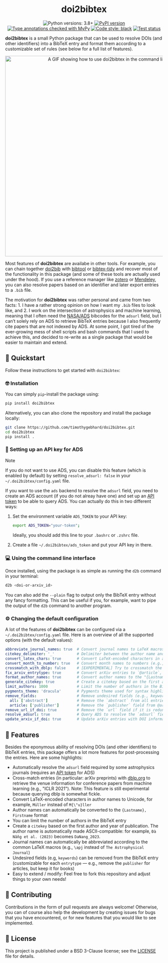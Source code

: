 <h1 align="center">doi2bibtex</h1>
<p align="center">
<img src="https://img.shields.io/badge/python-3.8+-blue" alt="Python versions: 3.8+">
<a href="https://pypi.org/project/doi2bibtex"><img src="https://badge.fury.io/py/doi2bibtex.svg" alt="PyPI version"></a>
<a href="https://github.com/python/mypy"><img src="https://img.shields.io/badge/mypy-checked-1E5082" alt="Type annotations checked with MyPy"></a>
<a href="https://github.com/ambv/black"><img src="https://img.shields.io/badge/code%20style-black-000000.svg" alt="Code style: black"></a>
<a href="https://github.com/timothygebhard/doi2bibtex/actions/workflows/tests.yaml"><img src="https://github.com/timothygebhard/doi2bibtex/actions/workflows/tests.yaml/badge.svg?branch=main" alt="Test status"></a>
</p>

**doi2bibtex** is a small Python package that can be used to resolve DOIs (and other identifiers) into a BibTeX entry and format them according to a customizable set of rules (see below for a full list of features). 

<p align="center">
   <img src="https://timothygebhard.de/files/d2b.gif?" width="640" alt="A GIF showing how to use doi2bibtex in the command line">
</p>


Most features of **doi2bibtex** are availabe in other tools. 
For example, you can chain together [doi2bib](https://www.doi2bib.org) with [bibtool](https://github.com/ge-ne/bibtool) or [bibtex-tidy](https://github.com/FlamingTempura/bibtex-tidy) and recover most of the functionality in this package (and some of these tools are actually used under the hood). 
If you use a reference manager like [zotero](https://www.zotero.org/) or [Mendeley](https://www.mendeley.com/), you can also resolve papers based on an identifier and later export entries to a `.bib` file.

The motivation for **doi2bibtex** was rather personal and came from two facts: 1. I have a rather strong opinion on how I want my `.bib` files to look like, and 2. I work on the intersection of astrophysics and machine learning, meaning that I often need the [NASA/ADS](https://adsabs.harvard.edu) bibcodes for the `adsurl` field, but I can’t solely rely on ADS to retrieve BibTeX entries because I also frequently cite papers that are not indexed by ADS. 
At some point, I got tired of the ever-growing mess of shell scripts and bash commands that I used to achieve this, and decided to re-write as a single package that would be easier to maintain and extend.



## 🚀 Quickstart

Follow these instructions to get started with `doi2bibtex`:



### 🤓 Installation

You can simply `pip`-install the package using:

```bash
pip install doi2bibtex
```

Alternatively, you can also clone the repository and install the package locally:

```bash
git clone https://github.com/timothygebhard/doi2bibtex.git
cd doi2bibtex
pip install .
```



### 🔑 Setting up an API key for ADS

> [!NOTE]  
> If you do not want to use ADS, you can disable this feature (which is enabled by default) by setting `resolve_adsurl: false` in your `~/.doi2bibtex/config.yaml` file.

If you want to use the `ads` backend to resolve the `adsurl` field, you need to create an ADS account (if you do not alreay have one) and set up an [API token](https://ui.adsabs.harvard.edu/help/api/) to be able to query ADS. You can actually do this in two different ways:

1. Set the environment variable `ADS_TOKEN` to your API key:
   ```bash
   export ADS_TOKEN="your-token";
   ```
   Ideally, you should add this line to your `.bashrc` or `.zshrc` file.

2. Create a file `~/.doi2bibtex/ads_token` and put your API key in there.


### 💻 Using the command line interface

Once installed, using the package is as simple as running the `d2b` command in your terminal:

```bash
d2b <doi-or-arxiv_id>
```

You can also add the `--plain` flag to output only the BibTeX entry without any fancy formatting. This can be useful if you, for example, want to pipe the output of the `d2b` command to another program.




### ⚙️ Changing the default configuration

A lot of the features of **doi2bibtex** can be configured via a `~/.doi2bibtex/config.yaml` file. Here is an overview of all the supported options (with the default values):

```yaml
abbreviate_journal_names: true  # Convert journal names to LaTeX macros (e.g., "\apj" instead of "The Astrophysical Journal")
citekey_delimiter: '_'          # Delimiter between the author name and the year of publication
convert_latex_chars: true       # Convert LaTeX-encoded characters in author names to Unicode
convert_month_to_number: true   # Convert month names to numbers (e.g., "1" instead of "jan")
crossmatch_with_dblp: false     # [EXPERIMENTAL] Try to crossmatch the paper with DBLP to add venue information to `addendum` (for ML conferences papers)
fix_arxiv_entrytype: true       # Convert arXiv entries to `@article`, set `journal` to "arXiv preprints", and drop the `eprinttype` field
format_author_names: true       # Convert author names to the "{Lastname}, Firstname" format
generate_citekey: true          # Create a citekey based on the first author and year of publication
limit_authors: 1000             # Limit the number of authors in the BibTeX entry
pygments_theme: 'dracula'       # Pygments theme used for syntax highlighting in the terminal
remove_fields:                  # Remove undesired fields (e.g., keywords) from the BibTeX entry
  all: ['abstract']             # Remove the `abstract` from all entries, regardless of entrytype
  article: ['publisher']        # Remove the `publisher` field from @article entries
remove_url_if_doi: true         # Remove the `url` field if it is redundant with the `doi` field
resolve_adsurl: true            # Query ADS to resolve the `adsurl` field, requires API token
update_arxiv_if_doi: true       # Update arXiv entries with DOI information, if available ("related DOI")
```



## 🦄 Features

Besides the eponymous ability of resolving DOIs (and other identifiers) to BibTeX entries, this package offers a lot more features for post-processing the entries. Here are some highlights:

- Automatically resolve the `adsurl` field required by some astrophysics journals (requires an [API token](https://ui.adsabs.harvard.edu/help/api/) for ADS)
- Cross-match entries (in particular: arXiv preprints) with [dblp.org](https://dblp.org/) to retrieve the venue information for conference papers from machine learning (e.g., "ICLR 2021"). Note: This feature is still experimental because querying dblp is somewhat fickle.
- Convert LaTeX-encoded characters in author names to Unicode, for example, `Müller` instead of `M{\"u}ller`
- Author names can automatically be converted to the `{Lastname}, Firstname` format
- You can limit the number of authors in the BibTeX entry
- Create a `citekey` based on the first author and year of publication. The author name is automatically made ASCII-compatible: for example, `Đà Nẵng et al. (2023)` becomes `DaNang_2023`.
- Journal names can automatically be abbreviated according to the common LaTeX macros (e.g., `\apj` instead of `The Astrophysical Journal`)
- Undesired fields (e.g, `keywords`) can be removed from the BibTeX entry (customizable for each `entrytype` — e.g., remove the `publisher` for articles, but keep it for books)
- Easy to extend / modify: Feel free to fork this repository and adjust things to your own needs!



## 🥳 Contributing

Contributions in the form of pull requests are always welcome! Otherwise, you can of course also help the development by creating issues for bugs that you have encountered, or for new features that you would like to see implemented.



## 📃 License

This project is published under a BSD 3-Clause license; see the [LICENSE](LICENSE) file for details.
